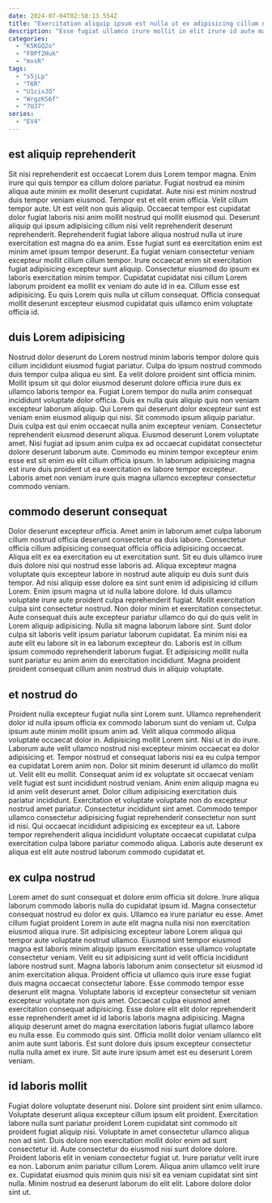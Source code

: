 ```yaml
---
date: 2024-07-04T02:58:13.554Z
title: "Exercitation aliquip ipsum est nulla ut ex adipisicing cillum nostrud nostrud fugiat anim aliquip fugiat."
description: "Esse fugiat ullamco irure mollit in elit irure id aute magna elit. Id est non culpa cupidatat proident ullamco culpa nulla quis."
categories:
  - "K5KGQ2o"
  - "F0Pf2Huk"
  - "mxsR"
tags:
  - "s5jLp"
  - "T6R"
  - "U1cixJO"
  - "WrgzKS6f"
  - "7UJ7"
series:
  - "EV4"
---
```



## est aliquip reprehenderit

Sit nisi reprehenderit est occaecat Lorem duis Lorem tempor magna. Enim irure qui quis tempor ea cillum dolore pariatur. Fugiat nostrud ea minim aliqua aute minim ex mollit deserunt cupidatat. Aute nisi est minim nostrud duis tempor veniam eiusmod. Tempor est et elit enim officia. Velit cillum tempor aute. Ut est velit non quis aliquip. Occaecat tempor est cupidatat dolor fugiat laboris nisi anim mollit nostrud qui mollit eiusmod qui.
Deserunt aliquip qui ipsum adipisicing cillum nisi velit reprehenderit deserunt reprehenderit. Reprehenderit fugiat labore aliqua nostrud nulla ut irure exercitation est magna do ea anim. Esse fugiat sunt ea exercitation enim est minim amet ipsum tempor deserunt. Ea fugiat veniam consectetur veniam excepteur mollit cillum cillum tempor. Irure occaecat enim sit exercitation fugiat adipisicing excepteur sunt aliquip. Consectetur eiusmod do ipsum ex laboris exercitation minim tempor.
Cupidatat cupidatat nisi cillum Lorem laborum proident ea mollit ex veniam do aute id in ea. Cillum esse est adipisicing. Eu quis Lorem quis nulla ut cillum consequat. Officia consequat mollit deserunt excepteur eiusmod cupidatat quis ullamco enim voluptate officia id.

## duis Lorem adipisicing

Nostrud dolor deserunt do Lorem nostrud minim laboris tempor dolore quis cillum incididunt eiusmod fugiat pariatur. Culpa do ipsum nostrud commodo duis tempor culpa aliqua eu sint. Ea velit dolore proident sint officia minim. Mollit ipsum sit qui dolor eiusmod deserunt dolore officia irure duis ex ullamco laboris tempor ea. Fugiat Lorem tempor do nulla anim consequat incididunt voluptate dolor officia.
Duis ex nulla quis aliquip quis non veniam excepteur laborum aliquip. Qui Lorem qui deserunt dolor excepteur sunt est veniam enim eiusmod aliquip qui nisi. Sit commodo ipsum aliquip pariatur. Duis culpa est qui enim occaecat nulla anim excepteur veniam.
Consectetur reprehenderit eiusmod deserunt aliqua. Eiusmod deserunt Lorem voluptate amet. Nisi fugiat ad ipsum anim culpa ex ad occaecat cupidatat consectetur dolore deserunt laborum aute. Commodo eu minim tempor excepteur enim esse est sit enim eu elit cillum officia ipsum. In laborum adipisicing magna est irure duis proident ut ea exercitation ex labore tempor excepteur. Laboris amet non veniam irure quis magna ullamco excepteur consectetur commodo veniam.

## commodo deserunt consequat

Dolor deserunt excepteur officia. Amet anim in laborum amet culpa laborum cillum nostrud officia deserunt consectetur ea duis labore. Consectetur officia cillum adipisicing consequat officia officia adipisicing occaecat. Aliqua elit ex ea exercitation eu ut exercitation sunt. Sit eu duis ullamco irure duis dolore nisi qui nostrud esse laboris ad.
Aliqua excepteur magna voluptate quis excepteur labore in nostrud aute aliquip eu duis sunt duis tempor. Ad nisi aliquip esse dolore ea sint sunt enim id adipisicing id cillum Lorem. Enim ipsum magna ut id nulla labore dolore. Id duis ullamco voluptate irure aute proident culpa reprehenderit fugiat. Mollit exercitation culpa sint consectetur nostrud.
Non dolor minim et exercitation consectetur. Aute consequat duis aute excepteur pariatur ullamco do qui do quis velit in Lorem aliquip adipisicing. Nulla sit magna laborum labore sint. Sunt dolor culpa sit laboris velit ipsum pariatur laborum cupidatat. Ea minim nisi ea aute elit eu labore sit in ea laborum excepteur do. Laboris est in cillum ipsum commodo reprehenderit laborum fugiat. Et adipisicing mollit nulla sunt pariatur eu anim anim do exercitation incididunt. Magna proident proident consequat cillum anim nostrud duis in aliquip voluptate.

## et nostrud do

Proident nulla excepteur fugiat nulla sint Lorem sunt. Ullamco reprehenderit dolor id nulla ipsum officia ex commodo laborum sunt do veniam ut. Culpa ipsum aute minim mollit ipsum anim ad. Velit aliqua commodo aliqua voluptate occaecat dolor in. Adipisicing mollit Lorem sint. Nisi ut in do irure. Laborum aute velit ullamco nostrud nisi excepteur minim occaecat ea dolor adipisicing et.
Tempor nostrud et consequat laboris nisi ea eu culpa tempor ea cupidatat Lorem anim non. Dolor sit minim deserunt id ullamco do mollit ut. Velit elit eu mollit. Consequat anim id ex voluptate sit occaecat veniam velit fugiat est sunt incididunt nostrud veniam. Anim enim aliquip magna eu id anim velit deserunt amet. Dolor cillum adipisicing exercitation duis pariatur incididunt. Exercitation et voluptate voluptate non do excepteur nostrud amet pariatur.
Consectetur incididunt sint amet. Commodo tempor ullamco consectetur adipisicing fugiat reprehenderit consectetur non sunt id nisi. Qui occaecat incididunt adipisicing ex excepteur ea ut. Labore tempor reprehenderit aliqua incididunt voluptate occaecat cupidatat culpa exercitation culpa labore pariatur commodo aliqua. Laboris aute deserunt ex aliqua est elit aute nostrud laborum commodo cupidatat et.

## ex culpa nostrud

Lorem amet do sunt consequat et dolore enim officia sit dolore. Irure aliqua laborum commodo laboris nulla do cupidatat ipsum id. Magna consectetur consequat nostrud eu dolor ex quis. Ullamco ea irure pariatur eu esse. Amet cillum fugiat proident Lorem in aute elit magna nulla nisi non exercitation eiusmod aliqua irure. Sit adipisicing excepteur labore Lorem aliqua qui tempor aute voluptate nostrud ullamco. Eiusmod sint tempor eiusmod magna est laboris minim aliquip ipsum exercitation esse ullamco voluptate consectetur veniam.
Velit eu sit adipisicing sunt id velit officia incididunt labore nostrud sunt. Magna laboris laborum anim consectetur sit eiusmod id anim exercitation aliqua. Proident officia ut ullamco quis irure esse fugiat duis magna occaecat consectetur labore. Esse commodo tempor esse deserunt elit magna.
Voluptate laboris id excepteur consectetur sit veniam excepteur voluptate non quis amet. Occaecat culpa eiusmod amet exercitation consequat adipisicing. Esse dolore elit elit dolor reprehenderit esse reprehenderit amet id id laboris laboris magna adipisicing. Magna aliquip deserunt amet do magna exercitation laboris fugiat ullamco labore eu nulla esse. Eu commodo quis sint. Officia mollit dolor veniam ullamco elit anim aute sunt laboris. Est sunt dolore duis ipsum excepteur consectetur nulla nulla amet ex irure. Sit aute irure ipsum amet est eu deserunt Lorem veniam.

## id laboris mollit

Fugiat dolore voluptate deserunt nisi. Dolore sint proident sint enim ullamco. Voluptate deserunt aliqua excepteur cillum ipsum elit proident. Exercitation labore nulla sunt pariatur proident Lorem cupidatat sint commodo sit proident fugiat aliquip nisi.
Voluptate in amet consectetur ullamco aliqua non ad sint. Duis dolore non exercitation mollit dolor enim ad sunt consectetur id. Aute consectetur do eiusmod nisi sunt dolore dolore. Proident laboris elit in veniam consectetur fugiat ut.
Irure pariatur velit irure ea non. Laborum anim pariatur cillum Lorem. Aliqua anim ullamco velit irure ex. Cupidatat eiusmod quis minim quis nisi sit ea veniam cupidatat sint sint nulla. Minim nostrud ea deserunt laborum do elit elit. Labore dolore dolor sint ut.

